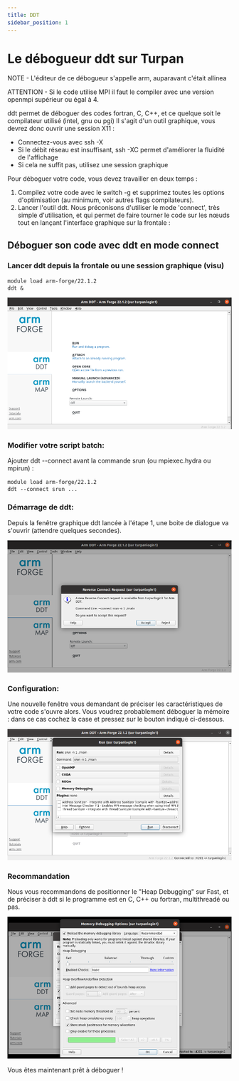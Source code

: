 ```yaml
---
title: DDT
sidebar_position: 1
---
```



# Le débogueur ddt sur Turpan

NOTE - L'éditeur de ce débogueur s'appelle arm, auparavant c'était allinea

ATTENTION - Si le code utilise MPI il faut le compiler avec une version openmpi supérieur ou égal à 4.

ddt permet de déboguer des codes fortran, C, C++, et ce quelque soit le compilateur utilisé (intel, gnu ou pgi) Il s'agit d'un outil graphique, vous devrez donc ouvrir une session X11 :

- Connectez-vous avec ssh -X
- Si le débit réseau est insuffisant, ssh -XC permet d'améliorer la fluidité de l'affichage
- Si cela ne suffit pas, utilisez une session graphique


Pour déboguer votre code, vous devez travailler en deux temps :

1. Compilez votre code avec le switch -g et supprimez toutes les options d'optimisation (au minimum, voir autres flags compilateurs).
2. Lancer l'outil ddt. Nous préconisons d'utiliser le mode 'connect', très simple d'utilisation, et qui permet de faire tourner le code sur les nœuds tout en lançant l'interface graphique sur la frontale :

## Déboguer son code avec ddt en mode connect
### Lancer ddt depuis la frontale ou une session graphique (visu)
```
module load arm-forge/22.1.2 
ddt &
```
![Capture d'écran du formulaire d'engistrement dans le SSO Mesonet](/img/ddt_1.png)

### Modifier votre script batch:
Ajouter ddt --connect avant la commande srun (ou mpiexec.hydra ou mpirun) :
```
module load arm-forge/22.1.2
ddt --connect srun ...
```

### Démarrage de ddt:
Depuis la fenêtre graphique ddt lancée à l'étape 1, une boite de dialogue va s'ouvrir (attendre quelques secondes).

![Capture d'écran du formulaire d'engistrement dans le SSO Mesonet](/img/ddt_2.png)

### Configuration:
Une nouvelle fenêtre vous demandant de préciser les caractéristiques de votre code s'ouvre alors. Vous voudrez probablement déboguer la mémoire : dans ce cas cochez la case et pressez sur le bouton indiqué ci-dessous.

![Capture d'écran du formulaire d'engistrement dans le SSO Mesonet](/img/ddt_3.png)

### Recommandation
Nous vous recommandons de positionner le "Heap Debugging" sur Fast, et de préciser à ddt si le programme est en C, C++ ou fortran, multithreadé ou pas.

![Capture d'écran du formulaire d'engistrement dans le SSO Mesonet](/img/ddt_4.png)

Vous êtes maintenant prêt à déboguer !










